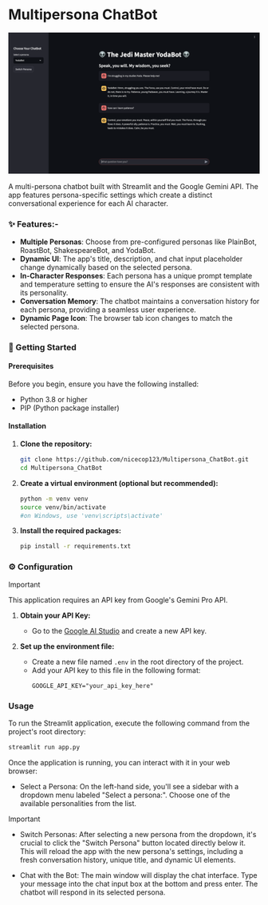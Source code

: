 # Multipersona ChatBot


![demo-screenshot](Demo.png)

A multi-persona chatbot built with Streamlit and the Google Gemini API. The app features persona-specific settings which create a distinct conversational experience for each AI character.



### ✨ Features:-

- **Multiple Personas**: Choose from pre-configured personas like PlainBot, RoastBot, ShakespeareBot, and YodaBot.
- **Dynamic UI**: The app's title, description, and chat input placeholder change dynamically based on the selected persona.
- **In-Character Responses**: Each persona has a unique prompt template and temperature setting to ensure the AI's responses are consistent with its personality.
- **Conversation Memory**: The chatbot maintains a conversation history for each persona, providing a seamless user experience.
- **Dynamic Page Icon**: The browser tab icon changes to match the selected persona.

### 🚀 Getting Started

#### Prerequisites

Before you begin, ensure you have the following installed:

- Python 3.8 or higher
- PIP (Python package installer)

#### Installation

1.  **Clone the repository:**
    ```bash
    git clone https://github.com/nicecop123/Multipersona_ChatBot.git
    cd Multipersona_ChatBot
    ```

2.  **Create a virtual environment (optional but recommended):**
    ```bash
    python -m venv venv
    source venv/bin/activate  
    #on Windows, use 'venv\scripts\activate'
    ```

3.  **Install the required packages:**
    ```bash
    pip install -r requirements.txt
    ```

### ⚙️ Configuration
>[!IMPORTANT]
>This application requires an API key from Google's Gemini Pro API.

1.  **Obtain your API Key:**
    - Go to the [Google AI Studio](https://aistudio.google.com/app/apikey) and create a new API key.

2.  **Set up the environment file:**
    - Create a new file named `.env` in the root directory of the project.
    - Add your API key to this file in the following format:
      ```
      GOOGLE_API_KEY="your_api_key_here"
      ```

 ### Usage

To run the Streamlit application, execute the following command from the project's root directory:

```bash
streamlit run app.py
```

Once the application is running, you can interact with it in your web browser:

- Select a Persona: On the left-hand side, you'll see a sidebar with a dropdown menu labeled "Select a persona:". Choose one of the available personalities from the list.

> [!IMPORTANT]
>- Switch Personas: After selecting a new persona from the dropdown, it's crucial to click the "Switch Persona" button located directly below it. This will reload the app with the new persona's settings, including a fresh conversation history, unique title, and dynamic UI elements.

- Chat with the Bot: The main window will display the chat interface. Type your message into the chat input box at the bottom and press enter. The chatbot will respond in its selected persona.

